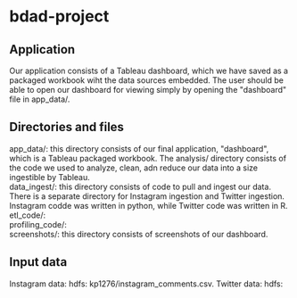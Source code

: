 # bdad-project

## Application
Our application consists of a Tableau dashboard, which we have saved as a packaged workbook wiht the data sources embedded. The user should be able to open our dashboard for viewing simply by opening the "dashboard" file in app_data/.  

## Directories and files
app_data/: this directory consists of our final application, "dashboard", which is a Tableau packaged workbook. The analysis/ directory consists of the code we used to analyze, clean, adn reduce our data into a size ingestible by Tableau.  
data_ingest/: this directory consists of code to pull and ingest our data. There is a separate directory for Instagram ingestion and Twitter ingestion. Instagram codde was written in python, while Twitter code was written in R.  
etl_code/:  
profiling_code/:  
screenshots/: this directory consists of screenshots of our dashboard. 

## Input data
Instagram data: hdfs: kp1276/instagram_comments.csv. 
Twitter data: hdfs:  
